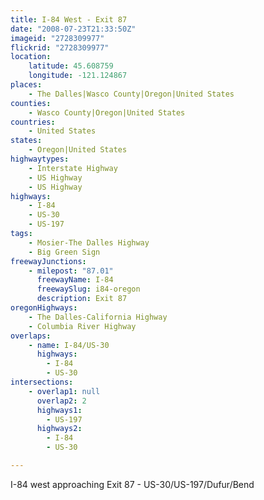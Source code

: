```yaml
---
title: I-84 West - Exit 87
date: "2008-07-23T21:33:50Z"
imageid: "2728309977"
flickrid: "2728309977"
location:
    latitude: 45.608759
    longitude: -121.124867
places:
    - The Dalles|Wasco County|Oregon|United States
counties:
    - Wasco County|Oregon|United States
countries:
    - United States
states:
    - Oregon|United States
highwaytypes:
    - Interstate Highway
    - US Highway
    - US Highway
highways:
    - I-84
    - US-30
    - US-197
tags:
    - Mosier-The Dalles Highway
    - Big Green Sign
freewayJunctions:
    - milepost: "87.01"
      freewayName: I-84
      freewaySlug: i84-oregon
      description: Exit 87
oregonHighways:
    - The Dalles-California Highway
    - Columbia River Highway
overlaps:
    - name: I-84/US-30
      highways:
        - I-84
        - US-30
intersections:
    - overlap1: null
      overlap2: 2
      highways1:
        - US-197
      highways2:
        - I-84
        - US-30

---
```

I-84 west approaching Exit 87 - US-30/US-197/Dufur/Bend
